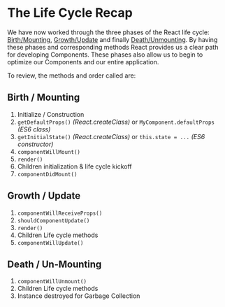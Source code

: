 # The Life Cycle Recap
We have now worked through the three phases of the React life cycle: [Birth/Mounting](birth_mounting_indepth.md), [Growth/Update](growth_update_indepth.md) and finally [Death/Unmounting](death_unmounting_indepth.md). By having these phases and corresponding methods React provides us a clear path for developing Components. These phases also allow us to begin to optimize our Components and our entire application.

To review, the methods and order called are:

## Birth / Mounting
1. Initialize / Construction
2. `getDefaultProps()` *(React.createClass)* or `MyComponent.defaultProps` *(ES6 class)*
3. `getInitialState()` *(React.createClass)* or `this.state = ...` *(ES6 constructor)*
4. `componentWillMount()`
5. `render()`
6. Children initialization & life cycle kickoff
7. `componentDidMount()`
  
## Growth / Update
1. `componentWillReceiveProps()`
2. `shouldComponentUpdate()`
3. `render()`
4. Children Life cycle methods
5. `componentWillUpdate()`

## Death / Un-Mounting
1. `componentWillUnmount()`
4. Children Life cycle methods
5. Instance destroyed for Garbage Collection
